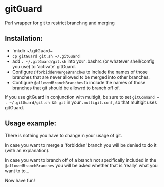 gitGuard
========

Perl wrapper for git to restrict branching and merging

## Installation:

- `mkdir ~/.gitGuard~
- `cp gitGuard git.sh ~/.gitGuard`
- add `. ~/.gitGuard/git.sh` into your .bashrc (or whatever shell/config you use) to 'activate' gitGuard.
- Configure `@forbiddenMergeBranches` to include the names of those branches that are never allowed to be merged into other branches.
- Configure `@allowedBranchBranches` to include the names of those branches that git should be allowed to branch off of.

If you use gitGuard in conjunction with multigit, be sure to set `gitCommand = . ~/.gitGuard/git.sh && git` in your `.multigit.conf`, so that multigit uses gitGuard.

## Usage example:

There is nothing you have to change in your usage of git.

In case you want to merge a 'forbidden' branch you will be denied to do it (with an explanation).

In case you want to branch off of a branch not specifically included in the `@allowedBranchBranches` you will be asked whether that is 'really' what you want to to...

Now have fun!
